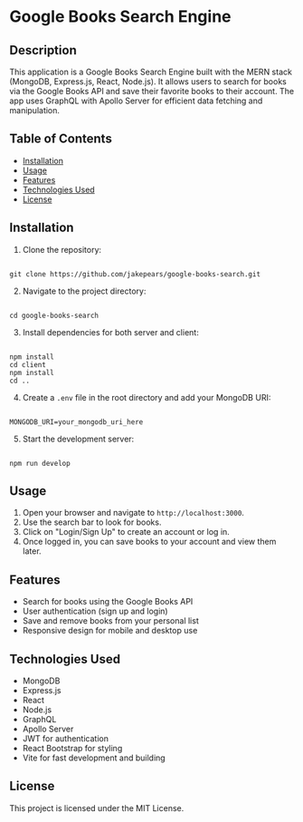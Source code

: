 <!-- @format -->

# Google Books Search Engine

## Description

This application is a Google Books Search Engine built with the MERN stack (MongoDB, Express.js, React, Node.js). It allows users to search for books via the Google Books API and save their favorite books to their account. The app uses GraphQL with Apollo Server for efficient data fetching and manipulation.

## Table of Contents

- [Installation](#installation)
- [Usage](#usage)
- [Features](#features)
- [Technologies Used](#technologies-used)
- [License](#license)

## Installation

1. Clone the repository:

```

git clone https://github.com/jakepears/google-books-search.git

```

2. Navigate to the project directory:

```

cd google-books-search

```

3. Install dependencies for both server and client:

```

npm install
cd client
npm install
cd ..

```

4. Create a `.env` file in the root directory and add your MongoDB URI:

```

MONGODB_URI=your_mongodb_uri_here

```

5. Start the development server:

```

npm run develop

```

## Usage

1. Open your browser and navigate to `http://localhost:3000`.
2. Use the search bar to look for books.
3. Click on "Login/Sign Up" to create an account or log in.
4. Once logged in, you can save books to your account and view them later.

## Features

- Search for books using the Google Books API
- User authentication (sign up and login)
- Save and remove books from your personal list
- Responsive design for mobile and desktop use

## Technologies Used

- MongoDB
- Express.js
- React
- Node.js
- GraphQL
- Apollo Server
- JWT for authentication
- React Bootstrap for styling
- Vite for fast development and building

## License

This project is licensed under the MIT License.
